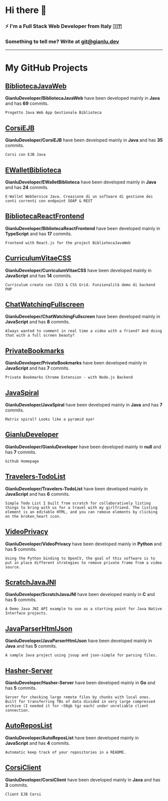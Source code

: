 # Hi there 👋

### ⚡ I'm a Full Stack Web Developer from Italy 🇮🇹

### Something to tell me? Write at <git@gianlu.dev>
---
# My GitHub Projects
## [BibliotecaJavaWeb](https://github.com/GianluDeveloper/BibliotecaJavaWeb)

**GianluDeveloper/BibliotecaJavaWeb** have been developed mainly in **Java** and has **69** commits.

``` Progetto Java Web App Gestionale Biblioteca ```


## [CorsiEJB](https://github.com/GianluDeveloper/CorsiEJB)

**GianluDeveloper/CorsiEJB** have been developed mainly in **Java** and has **35** commits.

``` Corsi con EJB Java ```


## [EWalletBiblioteca](https://github.com/GianluDeveloper/EWalletBiblioteca)

**GianluDeveloper/EWalletBiblioteca** have been developed mainly in **Java** and has **24** commits.

``` E-Wallet WebService Java. Creazione di un software di gestione dei conti correnti con endpoint SOAP & REST ```


## [BibliotecaReactFrontend](https://github.com/GianluDeveloper/BibliotecaReactFrontend)

**GianluDeveloper/BibliotecaReactFrontend** have been developed mainly in **TypeScript** and has **17** commits.

``` Frontend with React.js for the project BibliotecaJavaWeb ```


## [CurriculumVitaeCSS](https://github.com/GianluDeveloper/CurriculumVitaeCSS)

**GianluDeveloper/CurriculumVitaeCSS** have been developed mainly in **JavaScript** and has **14** commits.

``` Curriculum creato con CSS3 & CSS Grid. Funzionalità demo di backend PHP ```


## [ChatWatchingFullscreen](https://github.com/GianluDeveloper/ChatWatchingFullscreen)

**GianluDeveloper/ChatWatchingFullscreen** have been developed mainly in **JavaScript** and has **8** commits.

``` Always wanted to comment in real time a video with a friend? And doing that with a full screen beauty? ```


## [PrivateBookmarks](https://github.com/GianluDeveloper/PrivateBookmarks)

**GianluDeveloper/PrivateBookmarks** have been developed mainly in **JavaScript** and has **7** commits.

``` Private Bookmarks Chrome Extension - with Node.js Backend ```


## [JavaSpiral](https://github.com/GianluDeveloper/JavaSpiral)

**GianluDeveloper/JavaSpiral** have been developed mainly in **Java** and has **7** commits.

``` Matrix spiral? Looks like a pyramid eye! ```


## [GianluDeveloper](https://github.com/GianluDeveloper/GianluDeveloper)

**GianluDeveloper/GianluDeveloper** have been developed mainly in **null** and has **7** commits.

``` Github Homepage ```


## [Travelers-TodoList](https://github.com/GianluDeveloper/Travelers-TodoList)

**GianluDeveloper/Travelers-TodoList** have been developed mainly in **JavaScript** and has **6** commits.

``` Simple Todo List I built from scratch for collaboratively listing things to bring with us for a travel with my girlfriend. The listing element is an editable HTML, and you can remove elements by clicking on the broken_heart icon. ```


## [VideoPrivacy](https://github.com/GianluDeveloper/VideoPrivacy)

**GianluDeveloper/VideoPrivacy** have been developed mainly in **Python** and has **5** commits.

``` Using the Python binding to OpenCV, the goal of this software is to put in place different strategies to remove private frame from a video source. ```


## [ScratchJavaJNI](https://github.com/GianluDeveloper/ScratchJavaJNI)

**GianluDeveloper/ScratchJavaJNI** have been developed mainly in **C** and has **5** commits.

``` A Demo Java JNI API example to use as a starting point for Java Native Interface projects. ```


## [JavaParserHtmlJson](https://github.com/GianluDeveloper/JavaParserHtmlJson)

**GianluDeveloper/JavaParserHtmlJson** have been developed mainly in **Java** and has **5** commits.

``` A sample Java project using jsoup and json-simple for parsing files. ```


## [Hasher-Server](https://github.com/GianluDeveloper/Hasher-Server)

**GianluDeveloper/Hasher-Server** have been developed mainly in **Go** and has **5** commits.

``` Server for checking large remote files by chunks with local ones. Built for transferring TBs of data divided in very large compressed archive (I needed it for ~50gb tgz each) under unreliable client connection. ```


## [AutoReposList](https://github.com/GianluDeveloper/AutoReposList)

**GianluDeveloper/AutoReposList** have been developed mainly in **JavaScript** and has **4** commits.

``` Automatic keep track of your repositories in a README. ```


## [CorsiClient](https://github.com/GianluDeveloper/CorsiClient)

**GianluDeveloper/CorsiClient** have been developed mainly in **Java** and has **3** commits.

``` Client EJB Corsi ```


